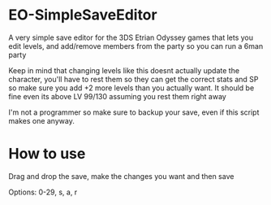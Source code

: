 # EO-SimpleSaveEditor

A very simple save editor for the 3DS Etrian Odyssey games that lets you edit levels, and add/remove members from the party so you can run a 6man party

Keep in mind that changing levels like this doesnt actually update the character, you'll have to rest them so they can get the correct stats and SP so make sure you add +2 more levels than you actually want. It should be fine even its above LV 99/130 assuming you rest them right away

I'm not a programmer so make sure to backup your save, even if this script makes one anyway.

# How to use
Drag and drop the save, make the changes you want and then save

Options: 0-29, s, a, r
